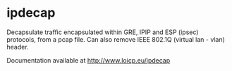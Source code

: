 ipdecap
=======

Decapsulate traffic encapsulated within GRE, IPIP and ESP (ipsec) protocols, from a pcap file.
Can also remove IEEE 802.1Q (virtual lan - vlan) header.

Documentation available at http://www.loicp.eu/ipdecap

